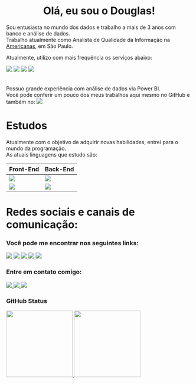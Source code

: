 <h1 align="center">Olá, eu sou o Douglas!</h1>
<div style="display: inline_block">
  
Sou entusiasta no mundo dos dados e trabalho a mais de 3 anos com banco e análise de dados.  
Trabalho atualmente como Analista de Qualidade da Informação na [Americanas](https://www.americanas.com.br/), em São Paulo.  
  
Atualmente, utilizo com mais frequência os serviços abaixo:  
  
<img  src="https://img.shields.io/badge/MySQL-00000F?style=for-the-badge&logo=mysql&logoColor=white" /> 
<img  src="https://img.shields.io/badge/Microsoft_Excel-217346?style=for-the-badge&logo=microsoft-excel&logoColor=white" /> 
<img  src="https://img.shields.io/badge/Microsoft_SQL_Server-CC2927?style=for-the-badge&logo=microsoft-sql-server&logoColor=white" /> 
<img  src="https://img.shields.io/badge/PowerBI-F2C811?style=for-the-badge&logo=Power%20BI&logoColor=white" /> </br>
  </br>
  </br>
 Possuo grande experiência com análise de dados via Power BI.</br>
  Você pode conferir um pouco dos meus trabalhos aqui mesmo no GitHub e também no: <a href="https://www.behance.net/douglasmarquesg" target="_blank"> <img src="https://img.shields.io/badge/Behance-0054F7?style=for-the-badge&logo=behance&logoColor=white" target="_blank"> </a> </br>
   </div>

<div style="display: inline_block">
  <h1>Estudos</h1> 
  
Atualmente com o objetivo de adquirir novas habilidades, entrei para o mundo da programação.  
As atuais linguagens que estudo são:  

 | Front-End| Back-End |
   |---|---|
   | <img  src="https://img.shields.io/badge/HTML5-E34F26?style=for-the-badge&logo=html5&logoColor=white" /> | <img  src="https://img.shields.io/badge/Python-14354C?style=for-the-badge&logo=python&logoColor=white" /> |
<img  src="https://img.shields.io/badge/CSS3-1572B6?style=for-the-badge&logo=css3&logoColor=white" />  | <img  src="https://img.shields.io/badge/JavaScript-323330?style=for-the-badge&logo=javascript&logoColor=F7DF1E" />

 </div>


<div style="display: inline_block">
  <h1>Redes sociais e canais de comunicação:</h1>

### Você pode me encontrar nos seguintes links:
  <a href="https://www.linkedin.com/in/douglas-marques-araujo" target="_blank"> <img src="https://img.shields.io/badge/LinkedIn-0077B5?style=for-the-badge&logo=linkedin&logoColor=white" target="_blank"> </a>
  <a href="https://www.facebook.com/DoougMarques" target="_blank"> <img src="https://img.shields.io/badge/Facebook-1877F2?style=for-the-badge&logo=facebook&logoColor=white" target="_blank"> </a>
  <a href="https://www.instagram.com/dougmaarques" target="_blank"> <img src="https://img.shields.io/badge/Instagram-E4405F?style=for-the-badge&logo=instagram&logoColor=white" target="_blank"> </a>
   <a href="https://pt.stackoverflow.com/users/236930/douglas-marques" target="_blank"> <img src="https://img.shields.io/badge/Stack_Overflow-FE7A16?style=for-the-badge&logo=stack-overflow&logoColor=white" target="_blank"> </a>
   <a href="https://www.behance.net/douglasmarquesg" target="_blank"> <img src="https://img.shields.io/badge/Behance-0054F7?style=for-the-badge&logo=behance&logoColor=white" target="_blank"> </a>
  </div>
  
 
### Entre em contato comigo:  

  <a href="mailto:douglas_marques_araujo@hotmail.com" target="_blank"> <img src="https://img.shields.io/badge/Microsoft_Outlook-0078D4?style=for-the-badge&logo=microsoft-outlook&logoColor=white" target="_blank"> </a>
  <a href="mailto:douglasmarques.adm@gmail.com" target="_blank"> <img src="https://img.shields.io/badge/Gmail-D14836?style=for-the-badge&logo=gmail&logoColor=white" target="_blank"> </a>
  <a href="https://api.whatsapp.com/send?phone=5511982677347" target="_blank"> <img src="https://img.shields.io/badge/WhatsApp-25D366?style=for-the-badge&logo=whatsapp&logoColor=white" target="_blank"> </a>
  
  


### GitHub Status
<div> 
  <a href="https://github.com/dougmaarques">
  <img height="180em" src="https://github-readme-stats.vercel.app/api?username=dougmaarques&show_icons=true&theme=dracula&include_all_commits=true&count_private=true" />
  <img height="180em" src="https://github-readme-stats.vercel.app/api/top-langs/?username=dougmaarques&langs_count=16&theme=dracula"/>
  </div>
